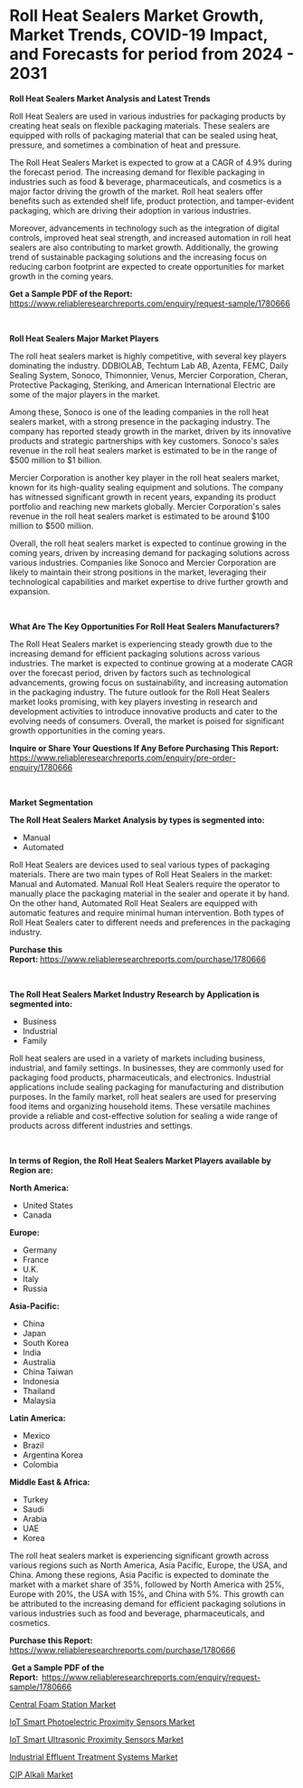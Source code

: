 <p><h1>Roll Heat Sealers Market Growth, Market Trends, COVID-19 Impact, and Forecasts for period from 2024 - 2031</h1></p><p><strong>Roll Heat Sealers Market Analysis and Latest Trends</strong></p>
<p><p>Roll Heat Sealers are used in various industries for packaging products by creating heat seals on flexible packaging materials. These sealers are equipped with rolls of packaging material that can be sealed using heat, pressure, and sometimes a combination of heat and pressure.</p><p>The Roll Heat Sealers Market is expected to grow at a CAGR of 4.9% during the forecast period. The increasing demand for flexible packaging in industries such as food & beverage, pharmaceuticals, and cosmetics is a major factor driving the growth of the market. Roll heat sealers offer benefits such as extended shelf life, product protection, and tamper-evident packaging, which are driving their adoption in various industries.</p><p>Moreover, advancements in technology such as the integration of digital controls, improved heat seal strength, and increased automation in roll heat sealers are also contributing to market growth. Additionally, the growing trend of sustainable packaging solutions and the increasing focus on reducing carbon footprint are expected to create opportunities for market growth in the coming years.</p></p>
<p><strong>Get a Sample PDF of the Report:&nbsp;</strong> <a href="https://www.reliableresearchreports.com/enquiry/request-sample/1780666">https://www.reliableresearchreports.com/enquiry/request-sample/1780666</a></p>
<p>&nbsp;</p>
<p><strong>Roll Heat Sealers Major Market Players</strong></p>
<p><p>The roll heat sealers market is highly competitive, with several key players dominating the industry. DDBIOLAB, Techtum Lab AB, Azenta, FEMC, Daily Sealing System, Sonoco, Thimonnier, Venus, Mercier Corporation, Cheran, Protective Packaging, Steriking, and American International Electric are some of the major players in the market.</p><p>Among these, Sonoco is one of the leading companies in the roll heat sealers market, with a strong presence in the packaging industry. The company has reported steady growth in the market, driven by its innovative products and strategic partnerships with key customers. Sonoco's sales revenue in the roll heat sealers market is estimated to be in the range of $500 million to $1 billion.</p><p>Mercier Corporation is another key player in the roll heat sealers market, known for its high-quality sealing equipment and solutions. The company has witnessed significant growth in recent years, expanding its product portfolio and reaching new markets globally. Mercier Corporation's sales revenue in the roll heat sealers market is estimated to be around $100 million to $500 million.</p><p>Overall, the roll heat sealers market is expected to continue growing in the coming years, driven by increasing demand for packaging solutions across various industries. Companies like Sonoco and Mercier Corporation are likely to maintain their strong positions in the market, leveraging their technological capabilities and market expertise to drive further growth and expansion.</p></p>
<p>&nbsp;</p>
<p><strong>What Are The Key Opportunities For Roll Heat Sealers Manufacturers?</strong></p>
<p><p>The Roll Heat Sealers market is experiencing steady growth due to the increasing demand for efficient packaging solutions across various industries. The market is expected to continue growing at a moderate CAGR over the forecast period, driven by factors such as technological advancements, growing focus on sustainability, and increasing automation in the packaging industry. The future outlook for the Roll Heat Sealers market looks promising, with key players investing in research and development activities to introduce innovative products and cater to the evolving needs of consumers. Overall, the market is poised for significant growth opportunities in the coming years.</p></p>
<p><strong>Inquire or Share Your Questions If Any Before Purchasing This Report:</strong> <a href="https://www.reliableresearchreports.com/enquiry/pre-order-enquiry/1780666">https://www.reliableresearchreports.com/enquiry/pre-order-enquiry/1780666</a></p>
<p>&nbsp;</p>
<p><strong>Market Segmentation</strong></p>
<p><strong>The Roll Heat Sealers Market Analysis by types is segmented into:</strong></p>
<p><ul><li>Manual</li><li>Automated</li></ul></p>
<p><p>Roll Heat Sealers are devices used to seal various types of packaging materials. There are two main types of Roll Heat Sealers in the market: Manual and Automated. Manual Roll Heat Sealers require the operator to manually place the packaging material in the sealer and operate it by hand. On the other hand, Automated Roll Heat Sealers are equipped with automatic features and require minimal human intervention. Both types of Roll Heat Sealers cater to different needs and preferences in the packaging industry.</p></p>
<p><strong>Purchase this Report:&nbsp;</strong><a href="https://www.reliableresearchreports.com/purchase/1780666">https://www.reliableresearchreports.com/purchase/1780666</a></p>
<p>&nbsp;</p>
<p><strong>The Roll Heat Sealers Market Industry Research by Application is segmented into:</strong></p>
<p><ul><li>Business</li><li>Industrial</li><li>Family</li></ul></p>
<p><p>Roll heat sealers are used in a variety of markets including business, industrial, and family settings. In businesses, they are commonly used for packaging food products, pharmaceuticals, and electronics. Industrial applications include sealing packaging for manufacturing and distribution purposes. In the family market, roll heat sealers are used for preserving food items and organizing household items. These versatile machines provide a reliable and cost-effective solution for sealing a wide range of products across different industries and settings.</p></p>
<p>&nbsp;</p>
<p><strong>In terms of Region, the Roll Heat Sealers Market Players available by Region are:</strong></p>
<p>
    <p> <strong> North America: </strong>
        <ul>
            <li>United States</li>
            <li>Canada</li>
        </ul>
        </p> 
    <p> <strong> Europe: </strong>
        <ul>
            <li>Germany</li>
            <li>France</li>
            <li>U.K.</li>
            <li>Italy</li>
            <li>Russia</li>
        </ul>
        </p> 
    <p> <strong> Asia-Pacific: </strong>
        <ul>
            <li>China</li>
            <li>Japan</li>
            <li>South Korea</li>
            <li>India</li>
            <li>Australia</li>
            <li>China Taiwan</li>
            <li>Indonesia</li>
            <li>Thailand</li>
            <li>Malaysia</li>
        </ul>
        </p> 
    <p> <strong> Latin America: </strong>
        <ul>
            <li>Mexico</li>
            <li>Brazil</li>
            <li>Argentina Korea</li>
            <li>Colombia</li>
        </ul>
        </p> 
    <p> <strong> Middle East & Africa: </strong>
        <ul>
            <li>Turkey</li>
            <li>Saudi</li>
            <li>Arabia</li>
            <li>UAE</li>
            <li>Korea</li>
        </ul>
    </p>
    </p>
<p><p>The roll heat sealers market is experiencing significant growth across various regions such as North America, Asia Pacific, Europe, the USA, and China. Among these regions, Asia Pacific is expected to dominate the market with a market share of 35%, followed by North America with 25%, Europe with 20%, the USA with 15%, and China with 5%. This growth can be attributed to the increasing demand for efficient packaging solutions in various industries such as food and beverage, pharmaceuticals, and cosmetics.</p></p>
<p><strong>Purchase this Report: </strong><a href="https://www.reliableresearchreports.com/purchase/1780666">https://www.reliableresearchreports.com/purchase/1780666</a></p>
<p>&nbsp;<strong>Get a Sample PDF of the Report:&nbsp;&nbsp;</strong><a href="https://www.reliableresearchreports.com/enquiry/request-sample/1780666">https://www.reliableresearchreports.com/enquiry/request-sample/1780666</a></p>
<p><strong></strong></p>
<p><p><a href="https://github.com/sofayahoo2023/Market-Research-Report-List-3/blob/main/central-foam-station-market.md">Central Foam Station Market</a></p><p><a href="https://issuu.com/reportprime-2/docs/iot-smart-photoelectric-proximity-sensors-market-s">IoT Smart Photoelectric Proximity Sensors Market</a></p><p><a href="https://issuu.com/reportprime-2/docs/iot-smart-ultrasonic-proximity-sensors-market-size">IoT Smart Ultrasonic Proximity Sensors Market</a></p><p><a href="https://github.com/joannesouthgate/Market-Research-Report-List-2/blob/main/industrial-effluent-treatment-systems-market.md">Industrial Effluent Treatment Systems Market</a></p><p><a href="https://github.com/wwwkeltoum/Market-Research-Report-List-2/blob/main/cip-alkali-market.md">CIP Alkali Market</a></p></p>